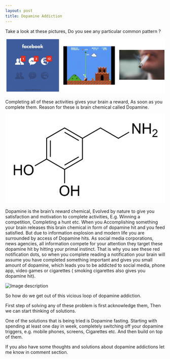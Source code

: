 ```yaml
---
layout: post
title: Dopamine Addiction
---
```


Take a look at these pictures, Do you see any particular common pattern ?

![Image description](/images/blog_1_image_1.png)



Completing all of these activities gives your brain a reward, As soon as you complete them.
Reason for these is brain chemical called Dopamine.



![Image description](/images/blog_1_image_2.png)

Dopamine is the brain’s reward chemical, Evolved by nature to give you satisfaction and motivation to complete activities, E.g. Winning a competition, Completing a hunt etc. When you Accomplishing something your brain releases this brain chemical in form of dopamine hit and you feed satisfied. But due to information explosion and modern life you are surrounded by access of Dopamine hits. As social media corporations, news agencies, all information compete for your attention they target these dopamine hit by hitting your primal instinct. That is why you see these red notification dots, so when you complete reading a notification your brain will assume you have completed something important and gives you small amount of dopamine, which leads you to be addicted to social media, phone app, video games or cigarettes ( smoking cigarettes also gives you dopamine hit).



![Image description](/images/blog_1_image_3.jpeg)


So how do we get out of this vicious loop of dopamine addiction.


First step of solving any of these problem is first acknowledge them, Then we can start thinking of solutions.


One of the solutions that is being tried is Dopamine fasting. Starting with spending at least one day in week, completely switching off your dopamine triggers, e.g. mobile phones, screens, Cigarettes etc. And then build on top of them.


If you also have some thoughts and solutions about dopamine addictions let me know in comment section.

